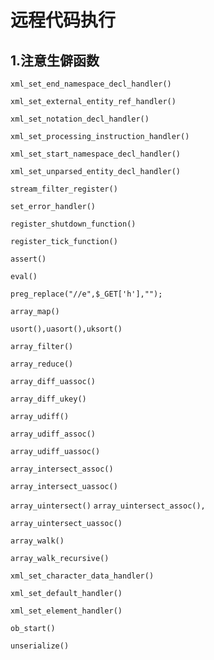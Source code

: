 #   远程代码执行

##  1.注意生僻函数

`xml_set_end_namespace_decl_handler()`

`xml_set_external_entity_ref_handler()`

`xml_set_notation_decl_handler()  `

`xml_set_processing_instruction_handler()`

`xml_set_start_namespace_decl_handler()`

`xml_set_unparsed_entity_decl_handler()`

`stream_filter_register()`

`set_error_handler()`

`register_shutdown_function()`

`register_tick_function()`

`assert()`

`eval()`

`preg_replace("//e",$_GET['h'],"");`

`array_map()`

`usort(),uasort(),uksort()`

`array_filter()`

`array_reduce()`

`array_diff_uassoc()`

`array_diff_ukey()`

`array_udiff()`

`array_udiff_assoc()`

`array_udiff_uassoc()`

`array_intersect_assoc()`

`array_intersect_uassoc()`

`array_uintersect()`
`array_uintersect_assoc(),`

`array_uintersect_uassoc()`

`array_walk()`

`array_walk_recursive()`

`xml_set_character_data_handler()`

`xml_set_default_handler()`

`xml_set_element_handler()`

`ob_start()`

`unserialize()`